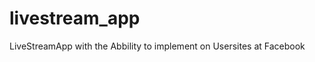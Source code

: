 livestream_app
==============

LiveStreamApp with the Abbility to implement on Usersites at Facebook